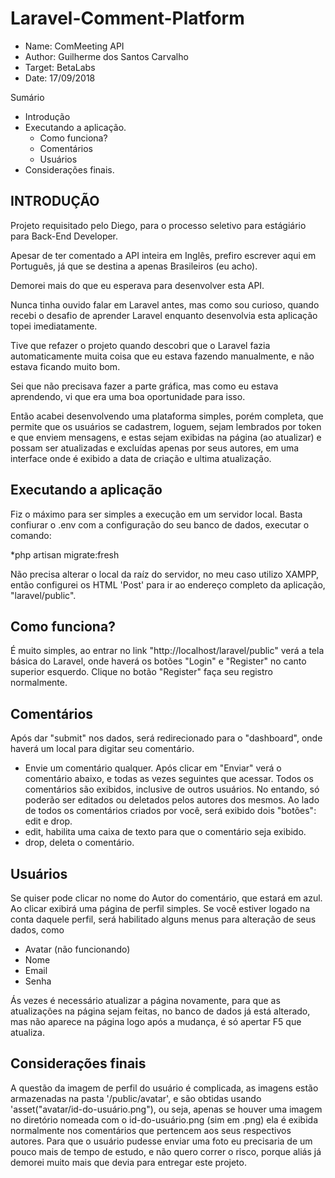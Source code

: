 # Laravel-Comment-Platform

* Name: ComMeeting API
* Author: Guilherme dos Santos Carvalho
* Target: BetaLabs
* Date: 17/09/2018

Sumário
 - Introdução
 - Executando a aplicação.
   - Como funciona?
   - Comentários
   - Usuários
 - Considerações finais.


 ## INTRODUÇÃO


Projeto requisitado pelo Diego, para o 
processo seletivo para estágiário para 
Back-End Developer.

Apesar de ter comentado a API inteira
em Inglês, prefiro escrever aqui em
Português, já que se destina a apenas
Brasileiros (eu acho).

Demorei mais do que eu esperava para
desenvolver esta API.

Nunca tinha ouvido falar em Laravel
antes, mas como sou curioso, quando
recebi o desafio de aprender Laravel
enquanto desenvolvia esta aplicação
topei imediatamente.

Tive que refazer o projeto quando descobri que o Laravel
fazia automaticamente muita coisa que
eu estava fazendo manualmente, e não
estava ficando muito bom.

Sei que não precisava fazer a parte
gráfica, mas como eu estava aprendendo,
vi que era uma boa oportunidade para
isso. 

Então acabei desenvolvendo uma
plataforma simples, porém completa,
que permite que os usuários se cadastrem,
loguem, sejam lembrados por token e que
enviem mensagens, e estas sejam exibidas
na página (ao atualizar) e possam ser
atualizadas e excluídas apenas por seus
autores, em uma interface onde é exibido
a data de criação e ultima atualização.

## Executando a aplicação

Fiz o máximo para ser simples a execução em um servidor local. Basta confiurar o .env com a configuração do seu banco de dados,
executar o comando: 

 *php artisan migrate:fresh

Não precisa alterar o local da raíz do servidor, no meu caso utilizo XAMPP, então configurei os HTML 'Post' para ir ao endereço
completo da aplicação, "laravel/public".

## Como funciona?

É muito simples, ao entrar no link "http://localhost/laravel/public" verá a tela básica do Laravel, onde haverá os botões 
"Login" e "Register" no canto superior esquerdo.
Clique no botão "Register" faça seu registro normalmente.

## Comentários

Após dar "submit" nos dados, será redirecionado para o "dashboard", onde haverá um local para digitar seu comentário.
 - Envie um comentário qualquer.
Após clicar em "Enviar" verá o comentário abaixo, e todas as vezes seguintes que acessar.
Todos os comentários são exibidos, inclusive de outros usuários. No entando, só poderão ser editados ou deletados pelos
autores dos mesmos.
Ao lado de todos os comentários criados por você, será exibido dois "botões": edit e drop.
 - edit, habilita uma caixa de texto para que o comentário seja exibido.
 - drop, deleta o comentário.
 
## Usuários

Se quiser pode clicar no nome do Autor do comentário, que estará em azul. Ao clicar exibirá uma página de perfil simples.
Se você estiver logado na conta daquele perfil, será habilitado alguns menus para alteração de seus dados, como
 * Avatar (não funcionando)
 * Nome
 * Email
 * Senha
 
Ás vezes é necessário atualizar a página novamente, para que as atualizações na página sejam feitas, no banco de dados já está alterado,
mas não aparece na página logo após a mudança, é só apertar F5 que atualiza.

## Considerações finais
A questão da imagem de perfil do usuário é complicada,
as imagens estão armazenadas na pasta '/public/avatar', e são obtidas usando
'asset("avatar/id-do-usuário.png"), ou seja, apenas se houver uma imagem
no diretório nomeada com o id-do-usuário.png (sim em .png) ela é exibida normalmente
nos comentários que pertencem aos seus respectivos autores.
Para que o usuário pudesse enviar uma foto eu precisaria de um pouco mais
de tempo de estudo, e não quero correr o risco, porque aliás já demorei muito mais
que devia para entregar este projeto.
